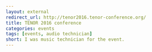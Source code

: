 ```yaml
---
layout: external
redirect_url: http://tenor2016.tenor-conference.org/
title: TENOR 2016 conference
categories: events
tags: [events, audio technician]
short: I was music technician for the event. 
---
```

